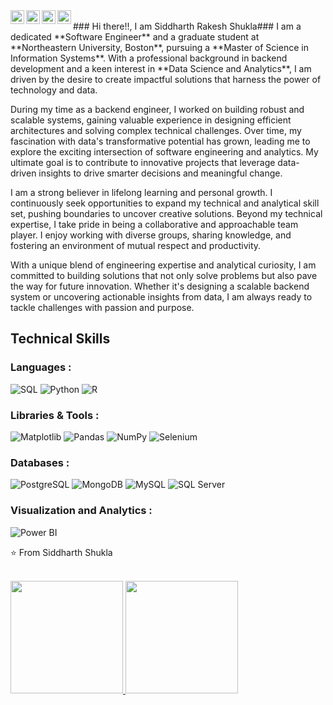 



<a href="https://www.linkedin.com/in/siddharth-shukla-8184a81b3/">
  <img align="left" alt="Siddharth's Linkedin" width="22px" src="https://cdn.jsdelivr.net/npm/simple-icons@v3/icons/linkedin.svg" />
</a>
<a href="https://github.com/Siddharth-Shukla12">
  <img align="left" alt="Siddharth's Github" width="22px" src="https://cdn.jsdelivr.net/npm/simple-icons@v3/icons/github.svg" />
</a>

<a href="https://www.hackerrank.com/siddharthrshukla">
  <img align="left" alt="Siddharth's Leetcode" width="22px" src="https://cdn.jsdelivr.net/npm/simple-icons@v3/icons/leetcode.svg" />
</a>
<a href="https://www.kaggle.com/siddhu12">
  <img align="left" alt="Siddharth's kaggle" width="22px" src="https://cdn.jsdelivr.net/npm/simple-icons@3.1.0/icons/kaggle.svg" />
</a>
<br />
### Hi there!!, I am Siddharth Rakesh Shukla###
I am a dedicated **Software Engineer** and a graduate student at **Northeastern University, Boston**, pursuing a **Master of Science in Information Systems**. With a professional background in backend development and a keen interest in **Data Science and Analytics**, I am driven by the desire to create impactful solutions that harness the power of technology and data.

During my time as a backend engineer, I worked on building robust and scalable systems, gaining valuable experience in designing efficient architectures and solving complex technical challenges. Over time, my fascination with data's transformative potential has grown, leading me to explore the exciting intersection of software engineering and analytics. My ultimate goal is to contribute to innovative projects that leverage data-driven insights to drive smarter decisions and meaningful change.

I am a strong believer in lifelong learning and personal growth. I continuously seek opportunities to expand my technical and analytical skill set, pushing boundaries to uncover creative solutions. Beyond my technical expertise, I take pride in being a collaborative and approachable team player. I enjoy working with diverse groups, sharing knowledge, and fostering an environment of mutual respect and productivity.

With a unique blend of engineering expertise and analytical curiosity, I am committed to building solutions that not only solve problems but also pave the way for future innovation. Whether it's designing a scalable backend system or uncovering actionable insights from data, I am always ready to tackle challenges with passion and purpose.

## Technical Skills

### Languages :
![SQL](https://img.shields.io/badge/SQL-%2300f.svg?style=for-the-badge&logo=sql&logoColor=white)
![Python](https://img.shields.io/badge/Python-%233776AB.svg?style=for-the-badge&logo=python&logoColor=white)
![R](https://img.shields.io/badge/R-%23276DC3.svg?style=for-the-badge&logo=r&logoColor=white)

### Libraries & Tools :
![Matplotlib](https://img.shields.io/badge/Matplotlib-%23FF5733.svg?style=for-the-badge&logo=python&logoColor=white)
![Pandas](https://img.shields.io/badge/Pandas-%23150458.svg?style=for-the-badge&logo=pandas&logoColor=white)
![NumPy](https://img.shields.io/badge/NumPy-%23013243.svg?style=for-the-badge&logo=numpy&logoColor=white)
![Selenium](https://img.shields.io/badge/Selenium-%2343B02A.svg?style=for-the-badge&logo=selenium&logoColor=white)

### Databases :
![PostgreSQL](https://img.shields.io/badge/PostgreSQL-%23336791.svg?style=for-the-badge&logo=postgresql&logoColor=white)
![MongoDB](https://img.shields.io/badge/MongoDB-%2347A248.svg?style=for-the-badge&logo=mongodb&logoColor=white)
![MySQL](https://img.shields.io/badge/MySQL-%234479A1.svg?style=for-the-badge&logo=mysql&logoColor=white)
![SQL Server](https://img.shields.io/badge/SQL%20Server-%23CC2927.svg?style=for-the-badge&logo=microsoft-sql-server&logoColor=white)

### Visualization and Analytics :
![Power BI](https://img.shields.io/badge/Power%20BI-%23F2C811.svg?style=for-the-badge&logo=power-bi&logoColor=black)

⭐️ From Siddharth Shukla

<a href="https://github.com/Siddharth-Shukla12"><br>
 <img height="180em" src="https://github-readme-stats.vercel.app/api?username=Siddharth-Shukla12&theme=buefy&show_icons=true" />
 <img height="180em" src="https://github-readme-stats.vercel.app/api/top-langs/?username=Siddharth-Shukla12&theme=buefy&layout=compact" />
</a>
